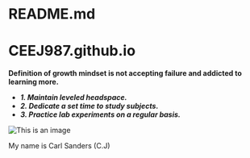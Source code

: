 # README.md
# CEEJ987.github.io

**Definition of growth mindset is not accepting failure and addicted to learning more.** 
* ***1. Maintain leveled headspace.***
* ***2. Dedicate a set time to study subjects.***
* ***3. Practice lab experiments on a regular basis.***


![This is an image](https://pics.me.me/thumb_b-r-99-my-dad-was-my-first-hater-so-58714514.png)

My name is Carl Sanders (C.J)
